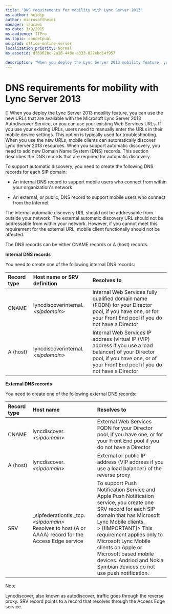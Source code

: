 ```yaml
---
title: "DNS requirements for mobility with Lync Server 2013"
ms.author: heidip
author: microsoftheidi
manager: laurawi
ms.date: 3/9/2015
ms.audience: ITPro
ms.topic: concetpual
ms.prod: office-online-server
localization_priority: Normal
ms.assetid: df6962bc-2a16-440e-a333-022ebd14f957

description: "When you deploy the Lync Server 2013 mobility feature, you can use the new URLs that are available with the Microsoft Lync Server 2013 Autodiscover Service, or you can use your existing Web Services URLs. If you use your existing URLs, users need to manually enter the URLs in their mobile device settings. This option is typically used for troubleshooting. When you use the new URLs, mobile clients can automatically discover Lync Server 2013 resources. When you support automatic discovery, you need to add new Domain Name System (DNS) records. This section describes the DNS records that are required for automatic discovery."
---
```


# DNS requirements for mobility with Lync Server 2013
[]
When you deploy the Lync Server 2013 mobility feature, you can use the new URLs that are available with the Microsoft Lync Server 2013 Autodiscover Service, or you can use your existing Web Services URLs. If you use your existing URLs, users need to manually enter the URLs in their mobile device settings. This option is typically used for troubleshooting. When you use the new URLs, mobile clients can automatically discover Lync Server 2013 resources. When you support automatic discovery, you need to add new Domain Name System (DNS) records. This section describes the DNS records that are required for automatic discovery. 
  
To support automatic discovery, you need to create the following DNS records for each SIP domain:
  
- An internal DNS record to support mobile users who connect from within your organization's network
    
- An external, or public, DNS record to support mobile users who connect from the Internet
    
The internal automatic discovery URL should not be addressable from outside your network. The external automatic discovery URL should not be addressable from within your network. However, if you cannot meet this requirement for the external URL, mobile client functionally should not be affected.
  
The DNS records can be either CNAME records or A (host) records.
  
 **Internal DNS records**
  
You need to create one of the following internal DNS records:
  
|**Record type**|**Host name or SRV definition**|**Resolves to**|
|:-----|:-----|:-----|
|CNAME  <br/> |lyncdiscoverinternal. _\<sipdomain\>_ <br/> |Internal Web Services fully qualified domain name (FQDN) for your Director pool, if you have one, or for your Front End pool if you do not have a Director  <br/> |
|A (host)  <br/> |lyncdiscoverinternal. _\<sipdomain\>_ <br/> |Internal Web Services IP address (virtual IP (VIP) address if you use a load balancer) of your Director pool, if you have one, or of your Front End pool if you do not have a Director  <br/> |
   
 **External DNS records**
  
You need to create one of the following external DNS records:
  
|**Record type**|**Host name**|**Resolves to**|
|:-----|:-----|:-----|
|CNAME  <br/> |lyncdiscover.  _\<sipdomain\>_ <br/> |External Web Services FQDN for your Director pool, if you have one, or for your Front End pool if you do not have a Director  <br/> |
|A (host)  <br/> |lyncdiscover.  _\<sipdomain\>_ <br/> |External or public IP address (VIP address if you use a load balancer) of the reverse proxy  <br/> |
|SRV  <br/> |_sipfederationtls._tcp.  _\<sipdomain\>_ <br/> Resolves to host (A or AAAA) record for the Access Edge service  <br/> |To support Push Notification Service and Apple Push Notification service, you create one SRV record for each SIP domain that has Microsoft Lync Mobile clients.  <br/> > [!IMPORTANT]> This requirement applies only to Microsoft Lync Mobile clients on Apple or Microsoft based mobile devices. Andriod and Nokia Symbian devices do not use push notification.           |
   
> [!NOTE]
> Lyncdiscover, also known as autodiscover, traffic goes through the reverse proxy. SRV record points to a record that resolves through the Access Edge service. 
  

